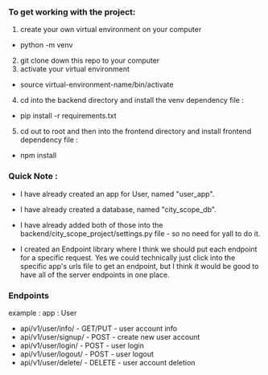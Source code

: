 

### To get working with the project:
1) create your own virtual environment on your computer
  - python -m venv <your-virtual-environment-name>
2) git clone down this repo to your computer
3) activate your virtual environment
  - source virtual-environment-name/bin/activate
4) cd into the backend directory and install the venv dependency file :
  - pip install -r requirements.txt
5) cd out to root and then into the frontend directory and install frontend dependency file :
  - npm install

### Quick Note :
- I have already created an app for User, named "user_app".
- I have already created a database, named "city_scope_db".
- I have already added both of those into the backend/city_scope_project/settings.py file - so no need for yall to do it.

- I created an Endpoint library where I think we should put each endpoint for a specific request. Yes we could technically just click into the specific app's urls file to get an endpoint, but I think it would be good to have all of the server endpoints in one place.

### Endpoints
example : 
app : User
  - api/v1/user/info/     - GET/PUT - user account info
  - api/v1/user/signup/   - POST - create new user account
  - api/v1/user/login/    - POST - user login
  - api/v1/user/logout/   - POST - user logout
  - api/v1/user/delete/   - DELETE - user account deletion

